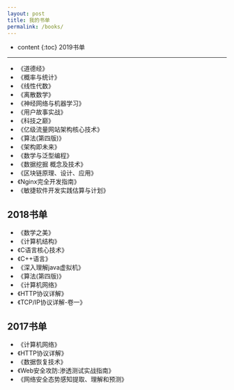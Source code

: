```yaml
---
layout: post
title: 我的书单
permalink: /books/
---
```


* content
{:toc}
2019书单
-----------------------------------------------------------------
+ 《道德经》
+ 《概率与统计》
+ 《线性代数》
+ 《离散数学》
+ 《神经网络与机器学习》
+ 《用户故事实战》
+ 《科技之巅》
+ 《亿级流量网站架构核心技术》
+ 《算法(第四版)》
+ 《架构即未来》
+ 《数学与泛型编程》
+ 《数据挖掘 概念及技术》
+ 《区块链原理、设计、应用》
+ 《Nginx完全开发指南》
+ 《敏捷软件开发实践估算与计划》


2018书单
-----------------------------------------------------------------
+ 《数学之美》
+ 《计算机结构》
+ 《C语言核心技术》
+ 《C++语言》
+ 《深入理解java虚拟机》
+ 《算法(第四版)》
+ 《计算机网络》
+ 《HTTP协议详解》
+ 《TCP/IP协议详解-卷一》

2017书单
-----------------------------------------------------------------
+ 《计算机网络》
+ 《HTTP协议详解》
+ 《数据恢复技术》
+ 《Web安全攻防:渗透测试实战指南》
+ 《网络安全态势感知提取、理解和预测》

